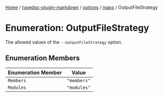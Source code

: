 [Home](../../../../../README.md) / [typedoc-plugin-markdown](../../../../README.md) / [options](../../../README.md) / [maps](../README.md) / OutputFileStrategy

# Enumeration: OutputFileStrategy

The allowed values of the `--outputFileStrategy` option.

## Enumeration Members

| Enumeration Member | Value       |
| ------------------ | ----------- |
| `Members`          | `"members"` |
| `Modules`          | `"modules"` |
